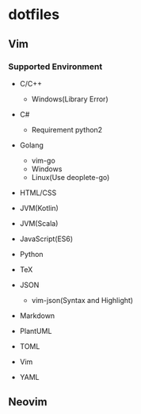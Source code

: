 # dotfiles

## Vim
### Supported Environment
+ C/C++
    + Windows(Library Error)
+ C#
    + Requirement python2
+ Golang
    + vim-go
    + Windows
    + Linux(Use deoplete-go)
+ HTML/CSS
+ JVM(Kotlin)
+ JVM(Scala)
+ JavaScript(ES6)
+ Python
+ TeX

+ JSON
    + vim-json(Syntax and Highlight)
+ Markdown
+ PlantUML
+ TOML
+ Vim
+ YAML

## Neovim

